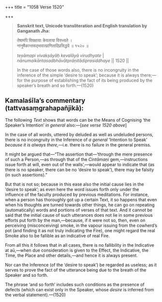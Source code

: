 +++
title = "1058 Verse 1520"

+++
> **Sanskrit text, Unicode transliteration and English translation by Ganganath Jha:** 
>
> तेषामपि विवक्षायाः केवलाया विरुध्यते ।  
> नानुमैकान्तसद्भावात्प्राणितादिप्रसिद्धये ॥ १५२० ॥ 
>
> *teṣāmapi vivakṣāyāḥ kevalāyā virudhyate* \|  
> *nānumaikāntasadbhāvātprāṇitādiprasiddhaye* \|\| 1520 \|\| 
>
> In the case of those words also, there is no incongruity in the inference of the simple ‘desire to speak’; because it is always there;—for the purpose of establishing the fact of its being produced by the speaker’s breath and so forth.—(1520)



## Kamalaśīla’s commentary (tattvasaṃgrahapañjikā):

The following *Text* shows that words can be the Means of Cognising ‘the Speaker’s Intention’ *in general* also:—[*see verse 1520 above*]

In the case of all words, uttered by deluded as well as undeluded persons, there is no incongruity in the Inference of *a general* ‘Intention to Speak’ *because it is always there*,—i.e. there is no failure in the general premiss.

It might be argued that—“The assertion that—‘through the mere presence of such a Person,—as through that of the *Cintāmaṇi* gem,—instructions issue forth at will, even out of the walls’,—would appear to indicate that (as there is no speaker, there can be no ‘desire to speak’), there may be falsity (in such assertions).”

But that is not so; because in this ease also the initial cause lies in the ‘desire to speak’; as even here the word issues forth only under the influence of the faculty produced by previous meditations. For instance, when a person has thoroughly got up a certain Text, it so happens that even when his thoughts are turned towards other things, he can go on repeating (automatically) words and portions of verses of that text. And it cannot be said that the initial cause of such utterances does not lie in some previous efforts put forth by the man,—because, if it were not so, then, even on perceiving (misconceiving) smoke, in the vapour issuing from the cowherd’s pot (and finding it as not truly indicating the Fire), one might regard the real Smoke also to be fallible as an indicative of real Fire.

From all this it follows that in all cases, there is no fallibility in the Indicative at aū,—when due consideration is given to the Effect, the Indicative, the Time, the Place and other details,—and hence it is always present.

Nor can the Inference (of the ‘desire to speak’) be regarded as useless; as it serves to prove the fact of the utterance being due to the breath of the Speaker and so forth.

The phrase ‘and so forth’ includes such conditions as the presence of defects (which can exist only in the Speaker, whose *desire* is inferred from the verbal statement).—(1520)


